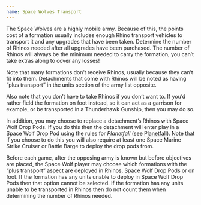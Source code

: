 ```yaml
---
name: Space Wolves Transport
---
```

The Space Wolves are a highly mobile army. Because of this, the points cost of a formation usually includes enough Rhino transport vehicles to transport it and any upgrades that have been taken. Determine the number of Rhinos needed after all upgrades have been purchased. The number of Rhinos will always be the minimum needed to carry the formation, you can’t take extras along to cover any losses!

Note that many formations don’t receive Rhinos, usually because they can’t fit into them. Detachments that come with Rhinos will be noted as having <q>plus transport</q> in the units section of the army list opposite.

Also note that you don’t have to take Rhinos if you don’t want to. If you’d rather field the formation on foot instead, so it can act as a garrison for example, or be transported in a Thunderhawk Gunship, then you may do so.

In addition, you may choose to replace a detachment’s Rhinos with Space Wolf Drop Pods. If you do this then the detachment will enter play in a Space Wolf Drop Pod using the rules for _Planetfall_ (see [Planetfall](/tournament-pack/#planetfall)). Note that if you choose to do this you will also require at least one Space Marine Strike Cruiser or Battle Barge to deploy the drop pods from.

Before each game, after the opposing army is known but before objectives are placed, the Space Wolf player may choose which formations with the <q>plus transport</q> aspect are deployed in Rhinos, Space Wolf Drop Pods or on foot. If the formation has any units unable to deploy in Space Wolf Drop Pods then that option cannot be selected. If the formation has any units unable to be transported in Rhinos then do not count them when determining the number of Rhinos needed.